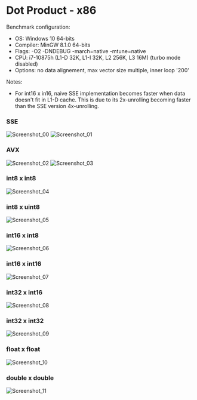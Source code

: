 # Dot Product - x86

Benchmark configuration:
- OS: Windows 10 64-bits
- Compiler: MinGW 8.1.0 64-bits
- Flags: -O2 -DNDEBUG -march=native -mtune=native
- CPU: i7-10875h (L1-D 32K, L1-I 32K, L2 256K, L3 16M) (turbo mode disabled)
- Options: no data alignement, max vector size multiple, inner loop '200'

Notes:
- For int16 x in16, naive SSE implementation becomes faster when data doesn't fit in L1-D cache.
This is due to its 2x-unrolling becoming faster than the SSE version 4x-unrolling.

### SSE

![Screenshot_00](../../docs/DotProd/x86/DotProd_10875h_MinGW_sse.png)
![Screenshot_01](../../docs/DotProd/x86/DotProd_10875h_MinGW_sse_low.png)


### AVX

![Screenshot_02](../../docs/DotProd/x86/DotProd_10875h_MinGW_avx.png)
![Screenshot_03](../../docs/DotProd/x86/DotProd_10875h_MinGW_avx_low.png)


### int8 x int8

![Screenshot_04](../../docs/DotProd/x86/DotProd_10875h_MinGW_i8.png)


### int8 x uint8

![Screenshot_05](../../docs/DotProd/x86/DotProd_10875h_MinGW_i8ui8.png)


### int16 x int8

![Screenshot_06](../../docs/DotProd/x86/DotProd_10875h_MinGW_i16i8.png)


### int16 x int16

![Screenshot_07](../../docs/DotProd/x86/DotProd_10875h_MinGW_i16.png)


### int32 x int16

![Screenshot_08](../../docs/DotProd/x86/DotProd_10875h_MinGW_i32i16.png)


### int32 x int32

![Screenshot_09](../../docs/DotProd/x86/DotProd_10875h_MinGW_i32.png)


### float x float

![Screenshot_10](../../docs/DotProd/x86/DotProd_10875h_MinGW_flt.png)


### double x double

![Screenshot_11](../../docs/DotProd/x86/DotProd_10875h_MinGW_dbl.png)
